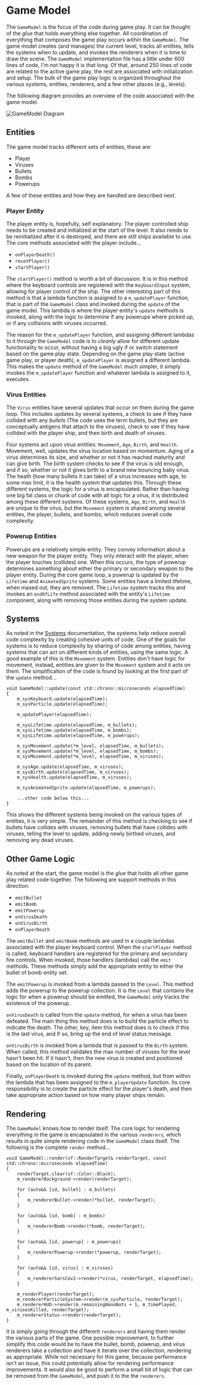 # Game Model

The `GameModel` is the focus of the code during game play.  It can be thought of the _glue_ that holds everything else together.  All coordination of everything that composes the game play occurs within the `GameModel`.  The game model creates (and manages) the current level, tracks all entities, tells the systems when to update, and invokes the renderers when it is time to draw the scene.  The `GameModel` implementation file has a little under 600 lines of code, I'm not happy it is that long.  Of that, around 250 lines of code are related to the active game play, the rest are associated with initialization and setup.  The bulk of the game play logic is organized throughout the various systems, entities, renderers, and a few other places (e.g., levels).

The following diagram provides an overview of the code associated with the game model.

![GameModel Diagram](https://github.com/ProfPorkins/Coronavirus-NanoForce/blob/trunk/docs/images/GameModel.png)

## Entities

The game model tracks different sets of entities, these are:

* Player
* Viruses
* Bullets
* Bombs
* Powerups

A few of these entities and how they are handled are described next.

### Player Entity

The player entity is, hopefully, self explanatory.  The player controlled ship needs to be created and initialized at the start of the level.  It also needs to be reinitialized after it is destroyed, and there are still ships available to use.  The core methods associated with the player include...

* `onPlayerDeath()`
* `resetPlayer()`
* `startPlayer()`

The `startPlayer()` method is worth a bit of discussion.  It is in this method where the keyboard controls are registered with the `KeyboardInput` system, allowing for player control of the ship.  The other interesting part of this method is that a lambda function is assigned to a `m_updatePlayer` function, that is part of the `GameModel` class and invoked during the `update` of the game model.  This lambda is where the player entity's `update` methods is invoked, along with the logic to determine if any powerups where picked up, or if any collisions with viruses occurred.

The reason for the `m_updatePlayer` function, and assigning different lambdas to it through the `GameModel` code is to _cleanly_ allow for different update functionality to occur, without having a big ugly if or switch statement based on the game play state.  Depending on the game play state (active game play, or player death), `m_updatePlayer` is assigned a different lambda.  This makes the `update` method of the `GameModel` much simpler, it simply invokes the `m_updatePlayer` function and whatever lambda is assigned to it, executes.

### Virus Entities

The `Virus` entities have several updates that occur on them during the game loop.  This includes updates by several systems, a check to see if they have collided with any _bullets_ (The code uses the term bullets, but they are conceptually antigens that attach to the viruses), check to see if they have collided with the player ship, and then birth and death of viruses.

Four systems act upon virus entities: `Movement`, `Age`, `Birth`, and `Health`.  Movement, well, updates the virus location based on momentum.  Aging of a virus determines its size, and whether or not it has reached maturity and can give birth.  The birth system checks to see if the virus is old enough, and if so, whether or not it gives birth to a brand new bouncing baby virus.  The heath (how many bullets it can take) of a virus increases with age, to some max limit, it is the health system that updates this.  Through these different systems, the logic for a virus is encapsulated.  Rather than having one big fat class or chunk of code with all logic for a virus, it is distributed among these different systems.  Of these systems, `Age`, `Birth`, and `Health` are unique to the virus, but the `Movement` system is shared among several entities, the player, bullets, and bombs; which reduces overall code complexity.

### Powerup Entities

Powerups are a relatively simple entity.  They convey information about a new weapon for the player entity.  They only interact with the player, when the player touches (collides) one.  When this occurs, the type of powerup determines something about either the primary or secondary weapon to the player entity.  During the core game loop, a powerup is updated by the `Lifetime` and `AnimatedSprite` systems.  Some entities have a limited lifetime, when maxed out, they are removed.  The `Lifetime` system tracks this and invokes an `endOfLife` method associated with the entity's `Lifetime` component, along with removing those entities during the system update.

## Systems

As noted in the [Systems](https://github.com/ProfPorkins/Coronavirus-NanoForce/blob/trunk/docs/Systems.md) documentation, the systems help reduce overall code complexity by creating cohesive units of code.  One of the goals for systems is to reduce complexity by sharing of code among entities, having systems that can act on different kinds of entities, using the same logic.  A good example of this is the `Movement` system.  Entities don't have logic for movement, instead, entities are given to the `Movement` system and it acts on them.  The simplification of the code is found by looking at the first part of the `update` method...

    void GameModel::update(const std::chrono::microseconds elapsedTime)
    {
        m_sysKeyboard.update(elapsedTime);
        m_sysParticle.update(elapsedTime);

        m_updatePlayer(elapsedTime);

        m_sysLifetime.update(elapsedTime, m_bullets);
        m_sysLifetime.update(elapsedTime, m_bombs);
        m_sysLifetime.update(elapsedTime, m_powerups);

        m_sysMovement.update(*m_level, elapsedTime, m_bullets);
        m_sysMovement.update(*m_level, elapsedTime, m_bombs);
        m_sysMovement.update(*m_level, elapsedTime, m_viruses);

        m_sysAge.update(elapsedTime, m_viruses);
        m_sysBirth.update(elapsedTime, m_viruses);
        m_sysHealth.update(elapsedTime, m_viruses);

        m_sysAnimatedSprite.update(elapsedTime, m_powerups);

        ...other code below this...
    }

This shows the different systems being invoked on the various types of entities, it is very simple.  The remainder of this method is checking to see if bullets have collides with viruses, removing bullets that have collides with viruses, telling the level to update, adding newly birthed viruses, and removing any dead viruses.

## Other Game Logic

As noted at the start, the game model is the _glue_ that holds all other game play related code together.  The following are support methods in this direction:

* `emitBullet`
* `emitBomb`
* `emitPowerup`
* `onVirusDeath`
* `onVirusBirth`
* `onPlayerDeath`

The `emitBullet` and `emitBomb` methods are used in a couple lambdas associated with the player keyboard control.  When the `startPlayer` method is called, keyboard handlers are registered for the primary and secondary fire controls.  When invoked, those handlers (lambdas) call the `emit` methods.  These methods simply add the appropriate entity to either the bullet of bomb entity set.

The `emitPowerup` is invoked from a lambda passed to the `Level`.  This method adds the powerup to the powerup collection.  It is the `Level` that contains the logic for when a powerup should be emitted, the `GameModel` only tracks the existence of the powerup.

`onVirusDeath` is called from the `update` method, for when a virus has been defeated.  The main thing this method does is to build the particle effect to indicate the death.  The other, key, item this method does is to check if this is the last virus, and if so, bring up the end of level status message.

`onVirusBirth` is invoked from a lambda that is passed to the `Birth` system.  When called, this method validates the max number of viruses for the level hasn't been hit.  If it hasn't, then the new virus is created and positioned based on the location of its parent.

Finally, `onPlayerDeath` is invoked during the `update` method, but from within the lambda that has been assigned to the `m_playerUpdate` function.  Its core responsibility is to create the particle effect for the player's death, and then take appropriate action based on how many player ships remain.

## Rendering

The `GameModel` knows how to render itself.  The core logic for rendering everything in the game is encapsulated in the various `renderers`, which results in quite simple rendering code in the `GameModel` class itself.  The following is the complete `render` method...

    void GameModel::render(sf::RenderTarget& renderTarget, const std::chrono::microseconds elapsedTime)
    {
        renderTarget.clear(sf::Color::Black);
        m_rendererBackground->render(renderTarget);

        for (auto&& [id, bullet] : m_bullets)
        {
            m_rendererBullet->render(*bullet, renderTarget);
        }

        for (auto&& [id, bomb] : m_bombs)
        {
            m_rendererBomb->render(*bomb, renderTarget);
        }

        for (auto&& [id, powerup] : m_powerups)
        {
            m_rendererPowerup->render(*powerup, renderTarget);
        }

        for (auto&& [id, virus] : m_viruses)
        {
            m_rendererSarsCov2->render(*virus, renderTarget, elapsedTime);
        }

        m_renderPlayer(renderTarget);
        m_rendererParticleSystem->render(m_sysParticle, renderTarget);
        m_rendererHUD->render(m_remainingNanoBots + 1, m_timePlayed, m_virusesKilled, renderTarget);
        m_rendererStatus->render(renderTarget);
    }

It is simply going through the different `renderers` and having them render the various parts of the game.  One possible improvement, to further simplify this code would be to have the bullet, bomb, powerup, and virus renderers take a collection and have it iterate over the collection, rendering as appropriate.  While not necessary for this game, because performance isn't an issue, this could potentially allow for rendering performance improvements.  It would also be good to perform a small bit of logic that can be removed from the `GameModel`, and push it to the the `renderers`.
